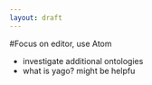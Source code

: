 ```yaml
---
layout: draft
---
```


#Focus on editor, use Atom
* investigate additional ontologies
* what is yago? might be helpfu
